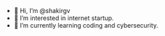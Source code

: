 - 👋 Hi, I’m @shakirgv
- 👀 I’m interested in internet startup.
- 🌱 I’m currently learning coding and cybersecurity.

<!---
shakirgv/shakirgv is a ✨ special ✨ repository because its `README.md` (this file) appears on your GitHub profile.
You can click the Preview link to take a look at your changes.
--->
